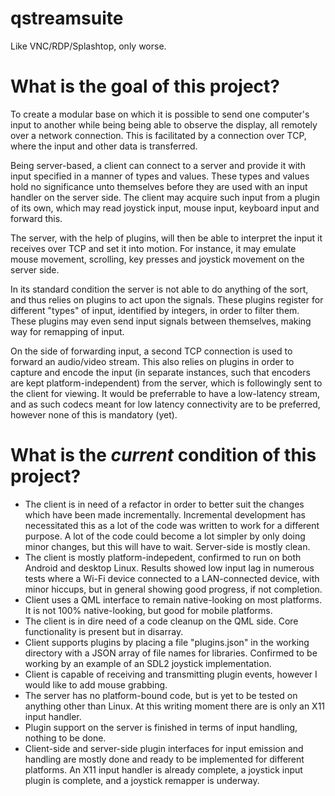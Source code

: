 qstreamsuite
============

Like VNC/RDP/Splashtop, only worse.

What is the goal of this project?
============
To create a modular base on which it is possible to send one computer's input to another while being being able to observe the display, all remotely over a network connection.
This is facilitated by a connection over TCP, where the input and other data is transferred.

Being server-based, a client can connect to a server and provide it with input specified in a manner of types and values. These types and values hold no significance unto themselves before they are used with an input handler on the server side. The client may acquire such input from a plugin of its own, which may read joystick input, mouse input, keyboard input and forward this.

The server, with the help of plugins, will then be able to interpret the input it receives over TCP and set it into motion. For instance, it may emulate mouse movement, scrolling, key presses and joystick movement on the server side.

In its standard condition the server is not able to do anything of the sort, and thus relies on plugins to act upon the signals. These plugins register for different "types" of input, identified by integers, in order to filter them. These plugins may even send input signals between themselves, making way for remapping of input.

On the side of forwarding input, a second TCP connection is used to forward an audio/video stream. This also relies on plugins in order to capture and encode the input (in separate instances, such that encoders are kept platform-independent) from the server, which is followingly sent to the client for viewing. It would be preferrable to have a low-latency stream, and as such codecs meant for low latency connectivity are to be preferred, however none of this is mandatory (yet).

What is the *current* condition of this project?
============
 - The client is in need of a refactor in order to better suit the changes which have been made incrementally. Incremental development has necessitated this as a lot of the code was written to work for a different purpose. A lot of the code could become a lot simpler by only doing minor changes, but this will have to wait. Server-side is mostly clean.
 - The client is mostly platform-indepedent, confirmed to run on both Android and desktop Linux. Results showed low input lag in numerous tests where a Wi-Fi device connected to a LAN-connected device, with minor hiccups, but in general showing good progress, if not completion.
 - Client uses a QML interface to remain native-looking on most platforms. It is not 100% native-looking, but good for mobile platforms.
 - The client is in dire need of a code cleanup on the QML side. Core functionality is present but in disarray.
 - Client supports plugins by placing a file "plugins.json" in the working directory with a JSON array of file names for libraries. Confirmed to be working by an example of an SDL2 joystick implementation.
 - Client is capable of receiving and transmitting plugin events, however I would like to add mouse grabbing.
 - The server has no platform-bound code, but is yet to be tested on anything other than Linux. At this writing moment there are is only an X11 input handler.
 - Plugin support on the server is finished in terms of input handling, nothing to be done.
 - Client-side and server-side plugin interfaces for input emission and handling are mostly done and ready to be implemented for different platforms. An X11 input handler is already complete, a joystick input plugin is complete, and a joystick remapper is underway.
